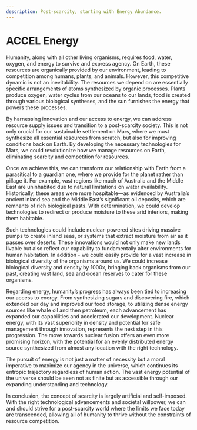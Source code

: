 ```yaml
---
description: Post-scarcity, starting with Energy Abundance.
---
```


# ACCEL Energy

Humanity, along with all other living organisms, requires food, water, oxygen, and energy to survive and express agency. On Earth, these resources are organically provided by our environment, leading to competition among humans, plants, and animals. However, this competitive dynamic is not an inevitability. The resources we depend on are essentially specific arrangements of atoms synthesized by organic processes. Plants produce oxygen, water cycles from our oceans to our lands, food is created through various biological syntheses, and the sun furnishes the energy that powers these processes.

By harnessing innovation and our access to energy, we can address resource supply issues and transition to a post-scarcity society. This is not only crucial for our sustainable settlement on Mars, where we must synthesize all essential resources from scratch, but also for improving conditions back on Earth. By developing the necessary technologies for Mars, we could revolutionize how we manage resources on Earth, eliminating scarcity and competition for resources.

Once we achieve this, we can transform our relationship with Earth from a parasitical to a guardian one, where we provide for the planet rather than pillage it. For example, vast regions like much of Australia and the Middle East are uninhabited due to natural limitations on water availability. Historically, these areas were more hospitable—as evidenced by Australia’s ancient inland sea and the Middle East’s significant oil deposits, which are remnants of rich biological pasts. With determination, we could develop technologies to redirect or produce moisture to these arid interiors, making them habitable.

Such technologies could include nuclear-powered sites driving massive pumps to create inland seas, or systems that extract moisture from air as it passes over deserts. These innovations would not only make new lands livable but also reflect our capability to fundamentally alter environments for human habitation. In addition - we could easily provide for a vast increase in biological diversity of the organisms around us. We could increase biological diversity and density by 1000x, bringing back organisms from our past, creating vast land, sea and ocean reserves to cater for these organisms.&#x20;

Regarding energy, humanity’s progress has always been tied to increasing our access to energy. From synthesizing sugars and discovering fire, which extended our day and improved our food storage, to utilizing dense energy sources like whale oil and then petroleum, each advancement has expanded our capabilities and accelerated our development. Nuclear energy, with its vast superiority in density and potential for safe management through innovation, represents the next step in this progression. The move towards nuclear fusion offers an even more promising horizon, with the potential for an evenly distributed energy source synthesized from almost any location with the right technology.

The pursuit of energy is not just a matter of necessity but a moral imperative to maximize our agency in the universe, which continues its entropic trajectory regardless of human action. The vast energy potential of the universe should be seen not as finite but as accessible through our expanding understanding and technology.

In conclusion, the concept of scarcity is largely artificial and self-imposed. With the right technological advancements and societal willpower, we can and should strive for a post-scarcity world where the limits we face today are transcended, allowing all of humanity to thrive without the constraints of resource competition.
